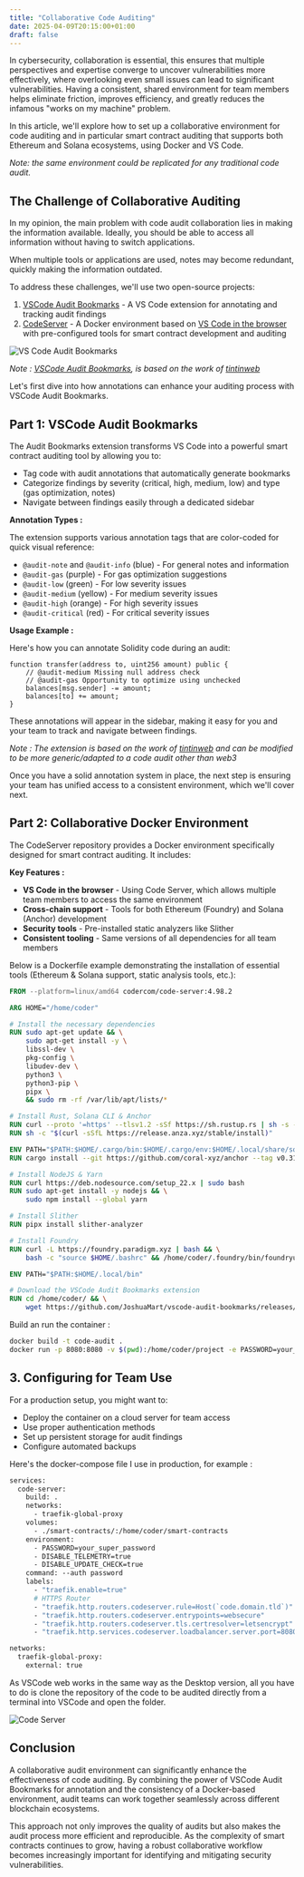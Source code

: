 ```yaml
---
title: "Collaborative Code Auditing"
date: 2025-04-09T20:15:00+01:00
draft: false
---
```


In cybersecurity, collaboration is essential, this ensures that multiple perspectives and expertise converge to uncover vulnerabilities more effectively, where overlooking even small issues can lead to significant vulnerabilities. Having a consistent, shared environment for team members helps eliminate friction, improves efficiency, and greatly reduces the infamous "works on my machine" problem.

In this article, we'll explore how to set up a collaborative environment for code auditing and in particular smart contract auditing that supports both Ethereum and Solana ecosystems, using Docker and VS Code.

_Note: the same environment could be replicated for any traditional code audit._

## The Challenge of Collaborative Auditing

In my opinion, the main problem with code audit collaboration lies in making the information available. Ideally, you should be able to access all information without having to switch applications.

When multiple tools or applications are used, notes may become redundant, quickly making the information outdated.

To address these challenges, we'll use two open-source projects:

1. [VSCode Audit Bookmarks](https://github.com/JoshuaMart/vscode-audit-bookmarks) - A VS Code extension for annotating and tracking audit findings
2. [CodeServer](https://github.com/0xWithdrawers/CodeServer) - A Docker environment based on [VS Code in the browser](https://github.com/codercom/code-server) with pre-configured tools for smart contract development and auditing

![VS Code Audit Bookmarks](./images/vs_code_audit_bookmarks.png)

_Note : [VSCode Audit Bookmarks](https://github.com/JoshuaMart/vscode-audit-bookmarks), is based on the work of [tintinweb](https://github.com/tintinweb/vscode-inline-bookmarks)_

Let's first dive into how annotations can enhance your auditing process with VSCode Audit Bookmarks.

## Part 1: VSCode Audit Bookmarks

The Audit Bookmarks extension transforms VS Code into a powerful smart contract auditing tool by allowing you to:

- Tag code with audit annotations that automatically generate bookmarks
- Categorize findings by severity (critical, high, medium, low) and type (gas optimization, notes)
- Navigate between findings easily through a dedicated sidebar

**Annotation Types :**

The extension supports various annotation tags that are color-coded for quick visual reference:

- `@audit-note` and `@audit-info` (blue) - For general notes and information
- `@audit-gas` (purple) - For gas optimization suggestions
- `@audit-low` (green) - For low severity issues
- `@audit-medium` (yellow) - For medium severity issues
- `@audit-high` (orange) - For high severity issues
- `@audit-critical` (red) - For critical severity issues

**Usage Example :**

Here's how you can annotate Solidity code during an audit:

```solidity
function transfer(address to, uint256 amount) public {
    // @audit-medium Missing null address check
    // @audit-gas Opportunity to optimize using unchecked
    balances[msg.sender] -= amount;
    balances[to] += amount;
}
```

These annotations will appear in the sidebar, making it easy for you and your team to track and navigate between findings.

_Note : The extension is based on the work of [tintinweb](https://github.com/tintinweb/vscode-inline-bookmarks) and can be modified to be more generic/adapted to a code audit other than web3_

Once you have a solid annotation system in place, the next step is ensuring your team has unified access to a consistent environment, which we'll cover next.

## Part 2: Collaborative Docker Environment

The CodeServer repository provides a Docker environment specifically designed for smart contract auditing. It includes:

**Key Features :**

- **VS Code in the browser** - Using Code Server, which allows multiple team members to access the same environment
- **Cross-chain support** - Tools for both Ethereum (Foundry) and Solana (Anchor) development
- **Security tools** - Pre-installed static analyzers like Slither
- **Consistent tooling** - Same versions of all dependencies for all team members

Below is a Dockerfile example demonstrating the installation of essential tools (Ethereum & Solana support, static analysis tools, etc.):

```Dockerfile
FROM --platform=linux/amd64 codercom/code-server:4.98.2

ARG HOME="/home/coder"

# Install the necessary dependencies
RUN sudo apt-get update && \
    sudo apt-get install -y \
    libssl-dev \
    pkg-config \
    libudev-dev \
    python3 \
    python3-pip \
    pipx \
    && sudo rm -rf /var/lib/apt/lists/*

# Install Rust, Solana CLI & Anchor
RUN curl --proto '=https' --tlsv1.2 -sSf https://sh.rustup.rs | sh -s -- -y
RUN sh -c "$(curl -sSfL https://release.anza.xyz/stable/install)"

ENV PATH="$PATH:$HOME/.cargo/bin:$HOME/.cargo/env:$HOME/.local/share/solana/install/active_release/bin"
RUN cargo install --git https://github.com/coral-xyz/anchor --tag v0.31.0 anchor-cli

# Install NodeJS & Yarn
RUN curl https://deb.nodesource.com/setup_22.x | sudo bash
RUN sudo apt-get install -y nodejs && \
    sudo npm install --global yarn

# Install Slither
RUN pipx install slither-analyzer

# Install Foundry
RUN curl -L https://foundry.paradigm.xyz | bash && \
    bash -c "source $HOME/.bashrc" && /home/coder/.foundry/bin/foundryup

ENV PATH="$PATH:$HOME/.local/bin"

# Download the VSCode Audit Bookmarks extension
RUN cd /home/coder/ && \
    wget https://github.com/JoshuaMart/vscode-audit-bookmarks/releases/download/v0.1.0/vscode-audit-bookmarks-0.1.0.vsix
```

Build an run the container :

```bash
docker build -t code-audit .
docker run -p 8080:8080 -v $(pwd):/home/coder/project -e PASSWORD=your_secure_password code-audit --auth password
```

## 3. Configuring for Team Use

For a production setup, you might want to:

- Deploy the container on a cloud server for team access
- Use proper authentication methods
- Set up persistent storage for audit findings
- Configure automated backups

Here's the docker-compose file I use in production, for example :

```Dockerfile
services:
  code-server:
    build: .
    networks:
      - traefik-global-proxy
    volumes:
      - ./smart-contracts/:/home/coder/smart-contracts
    environment:
      - PASSWORD=your_super_password
      - DISABLE_TELEMETRY=true
      - DISABLE_UPDATE_CHECK=true
    command: --auth password
    labels:
      - "traefik.enable=true"
      # HTTPS Router
      - "traefik.http.routers.codeserver.rule=Host(`code.domain.tld`)"
      - "traefik.http.routers.codeserver.entrypoints=websecure"
      - "traefik.http.routers.codeserver.tls.certresolver=letsencrypt"
      - "traefik.http.services.codeserver.loadbalancer.server.port=8080"

networks:
  traefik-global-proxy:
    external: true
```

As VSCode web works in the same way as the Desktop version, all you have to do is clone the repository of the code to be audited directly from a terminal into VSCode and open the folder.

![Code Server](./images/code_server.png)

## Conclusion

A collaborative audit environment can significantly enhance the effectiveness of code auditing. By combining the power of VSCode Audit Bookmarks for annotation and the consistency of a Docker-based environment, audit teams can work together seamlessly across different blockchain ecosystems.

This approach not only improves the quality of audits but also makes the audit process more efficient and reproducible. As the complexity of smart contracts continues to grow, having a robust collaborative workflow becomes increasingly important for identifying and mitigating security vulnerabilities.
